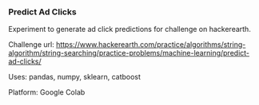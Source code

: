 ### Predict Ad Clicks

Experiment to generate ad click predictions for challenge on hackerearth.

Challenge url: https://www.hackerearth.com/practice/algorithms/string-algorithm/string-searching/practice-problems/machine-learning/predict-ad-clicks/

Uses: pandas, numpy, sklearn, catboost

Platform: Google Colab

